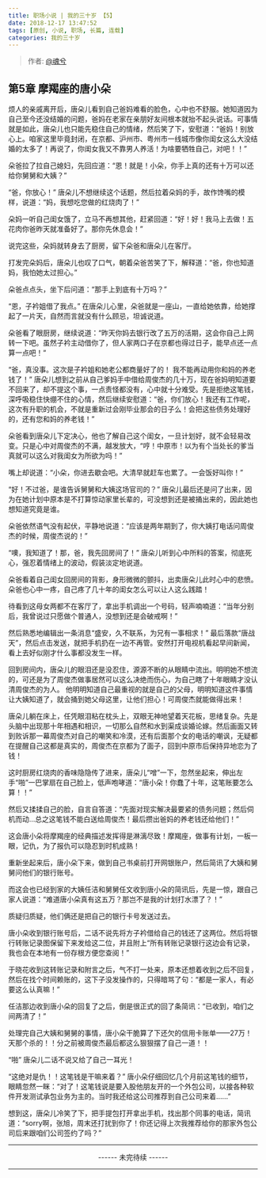 ```yaml
---
title: 职场小说 | 我的三十岁 【5】
date: 2018-12-17 13:47:52
tags: [原创, 小说, 职场, 长篇, 连载]
categories: 我的三十岁
---
```


> 作者: [@魂兮](http://weibo.com/paigu77)

## 第5章 摩羯座的唐小朵

烦人的亲戚离开后，唐朵儿看到自己爸妈难看的脸色，心中也不舒服。她知道因为自己至今还没结婚的问题，爸妈在老家在亲朋好友间根本就抬不起头说话。可事情就是如此，唐朵儿也只能先稳住自己的情绪，然后笑了下，安慰道：“爸妈！别放心上。咱家这里毕竟封闭，在京都、沪州市、粤州市一线城市像你闺女这么大没结婚的太多了！再说了，你闺女我又不靠男人养活！为啥要牺牲自己，对吧！！”

朵爸拉了拉自己媳妇，先回应道：“恩！就是！小朵，你手上真的还有十万可以还给你舅舅和大姨？”

“爸，你放心！” 唐朵儿不想继续这个话题，然后拉着朵妈的手，故作馋嘴的模样，说道：“妈，我想吃您做的红烧肉了！”

朵妈一听自己闺女饿了，立马不再想其他，赶紧回道：“好！好！我马上去做！五花肉你爸昨天就准备好了。那你先休息会！”

说完这些，朵妈就转身去了厨房，留下朵爸和唐朵儿在客厅。

打发完朵妈后，唐朵儿也叹了口气，朝着朵爸苦笑了下，解释道：“爸，你也知道妈，我怕她太过担心。”

朵爸点点头，坐下后问道：“那手上到底有十万吗？”

“恩，子衿姐借了我点。”  在唐朵儿心里，朵爸就是一座山，一直给她依靠，给她撑起了一片天，自然而言就没有什么顾忌，坦诚说道。

朵爸看了眼厨房，继续说道：“昨天你妈去银行改了五万的活期，这会你自己上网转一下吧。虽然子衿主动借你了，但人家两口子在京都也得过日子，能早点还一点算一点吧！“

“爸，真没事。这次是子衿姐和她老公都商量好了的！ 我不能再动用你和妈的养老钱了！” 唐朵儿想到之前从自己爹妈手中借给周俊杰的几十万，现在爸妈明知道要不回来了，却不提这个事，一点责怪都没有，心中就十分难受。先是拒绝这笔钱，深呼吸稳住快绷不住的心情，然后继续安慰道：“爸，你们放心！我还有工作呢，这次有升职的机会，不就是重新过会刚毕业那会的日子么！会把这些债务处理好的，还有您和妈的养老钱！”

朵爸看到唐朵儿下定决心，他也了解自己这个闺女，一旦计划好，就不会轻易改变。只是心中对周俊杰的不满，越发放大，“哼！中原市！以为有个当处长的爹当真就可以这么对我闺女为所欲为吗！”

嘴上却说道：“小朵，你进去歇会吧。大清早就赶车也累了。一会饭好叫你！”

“好！不过爸，是谁告诉舅舅和大姨这场官司的？” 唐朵儿最后还是问了出来，因为在她计划中原本是不打算惊动家里长辈的，可没想到还是被捅出来的，因此她也想知道究竟是谁。

朵爸依然语气没有起伏，平静地说道：“应该是两年期到了，你大姨打电话问周俊杰的时候，周俊杰说的！”

“噢，我知道了！那，爸，我先回房间了！” 唐朵儿听到心中所料的答案，彻底死心，强忍着情绪上的波动，假装淡定地说道。

朵爸看着自己闺女回房间的背影，身形微微的颤抖，出卖唐朵儿此时心中的悲愤。 朵爸也心中一疼，自己疼了几十年的闺女怎么可以让人这么践踏！ 

待看到这母女两都不在客厅了，拿出手机调出一个号码，轻声喃喃道：“当年分别后，我曾说过只愿做个普通人，没想到还是会破戒啊！” 

然后熟悉地编辑出一条消息“盛安，久不联系，为兄有一事相求！”  最后落款“唐战天”，然后点击发送，就把手机扔在一边不再管。安然打开电视机看起早间新闻，看上去好似刚才什么事都没发生一样。

回到房间内，唐朵儿的眼泪还是没忍住，源源不断的从眼睛中流出。明明她不想流的，可还是为了周俊杰做事居然可以这么决绝而伤心，为自己瞎了十年眼睛才没认清周俊杰的为人。 他明明知道自己最重视的就是自己的父母，明明知道这件事情让大姨知道了，就会捅到她父母这里，让他们担心！可周俊杰就能做得出来！

唐朵儿躺在床上，任凭眼泪粘在枕头上，双眼无神地望着天花板，思绪复杂。先是头脑中出现那十年相遇和相识，一切那么自然和水到渠成谈婚论嫁。然后画面又转到败诉那一幕周俊杰对自己的嘲笑和冷漠，还有后面那个女的电话的嘲讽，无疑都在提醒自己这都是真实的，周俊杰在京都为了面子，回到中原市后保持异地恋为了钱！

这时厨房红烧肉的香味隐隐传了进来，唐朵儿“噌”一下，忽然坐起来，伸出左手“啪”一巴掌扇在自己脸上，低声咆哮道：“唐小朵！你蠢了十年，这笔账要怎么算！！”

然后又揉揉自己的脸，自言自答道：“先面对现实解决最要紧的债务问题；然后伺机而动…总之这笔钱不能白送给周俊杰！最后攒出爸妈的养老钱还给他们！”

这会唐小朵将摩羯座的经典描述发挥得是淋漓尽致！摩羯座，做事有计划，一板一眼，记仇，为了报仇可以隐忍到时机成熟！

重新坐起来后，唐小朵下来，做到自己书桌前打开网银账户，然后简讯了大姨和舅舅问他们的银行账号。

而这会也已经到家的大姨任洁和舅舅任文收到唐小朵的简讯后，先是一惊，跟自己家人说道：“难道唐小朵真有这五万？那岂不是我的计划打水漂了？！” 

质疑归质疑，他们俩还是把自己的银行卡号发送过去。

唐小朵收到银行账号后，二话不说先将方子衿借给自己的钱还了这两位。然后将银行转账记录图保留下来发给这二位，并且附上“所有转账记录银行这边会有记录，我也会在本地有一份存根方便您查阅！”

于晓花收到这转账记录和附言之后，气不打一处来，原本还想着收到之后不回复，然后在找个时间赖账的，这下子没发操作的，只得暗骂了句：“都是一家人，有必要这么认真嘛！”

任洁那边收到唐小朵的回复了之后，倒是很正式的回了条简讯：“已收到，咱们之间两清了！”

处理完自己大姨和舅舅的事情，唐小朵干脆算了下还欠的信用卡账单——27万！ 天那个杀的！！分之前被周俊杰最后都这么狠狠摆了自己一道！！

“啪” 唐朵儿二话不说又给了自己一耳光！ 

“这绝对是仇！！这笔钱是干嘛来着？” 唐小朵仔细回忆几个月前这笔钱的细节，眼睛忽然一眯：“对了！这笔钱说是要入股他朋友开的一个外包公司，以接各种软件开发测试承包业务为主的。当时我还给这公司推荐到自己公司来着……”

想到这，唐朵儿冷笑了下，把手提包打开拿出手机，找出那个同事的电话，简讯道：“sorry啊，张旭，周末还打扰到你了！你还记得上次我推荐给你的那家外包公司后来跟咱们公司签约了吗？” 

---

<center> ------ 未完待续 ------ </center>

---
